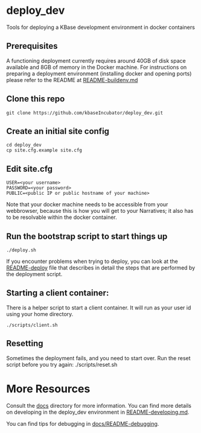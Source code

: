 # deploy_dev
Tools for deploying a KBase development environment in docker containers

## Prerequisites

A functioning deployment currently requires around 40GB of disk space available and 8GB of memory in the Docker machine. For instructions on preparing a deployment environment (installing docker and opening ports) please refer to the README at [README-buildenv.md](README-buildenv.md)

## Clone this repo

    git clone https://github.com/kbaseIncubator/deploy_dev.git

## Create an initial site config

    cd deploy_dev
    cp site.cfg.example site.cfg

## Edit site.cfg

    USER=<your username>
    PASSWORD=<your password>
    PUBLIC=<public IP or public hostname of your machine>

Note that your docker machine needs to be accessible from your webbrowser, because this is how you will get to your Narratives; it also has to be resolvable within the docker container.

## Run the bootstrap script to start things up

    ./deploy.sh

If you encounter problems when trying to deploy, you can look at the [README-deploy](README-deploy.md) file that describes in detail the steps that are performed by the deployment script.

## Starting a client container:

There is a helper script to start a client container. It will run as your user id using your home directory.

    ./scripts/client.sh

## Resetting

Sometimes the deployment fails, and you need to start over. Run the reset script before you try again:
    ./scripts/reset.sh
    
# More Resources

Consult the [docs](docs) directory for more information.  You can find more details on developing in the deploy_dev environment in [README-developing.md](./docs/README-developing.md).

You can find tips for debugging in [docs/README-debugging](docs/README-debugging.md).

